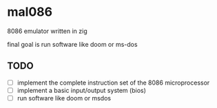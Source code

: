 # mal086
8086 emulator written in zig

final goal is run software like doom or ms-dos

## TODO

- [ ] implement the complete instruction set of the 8086 microprocessor
- [ ] implement a basic input/output system (bios)
- [ ] run software like doom or msdos
